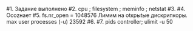 #1. Задание выполнено
#2. cpu ; filesystem ; meminfo ; netstat
#3.
#4. Осоzнает
#5. fs.nr_open = 1048576 Лимим на оtкрыtые дискрипкоры. max user processes                  (-u) 23592
#6. 
#7. pids controller; ulimit -u 50
